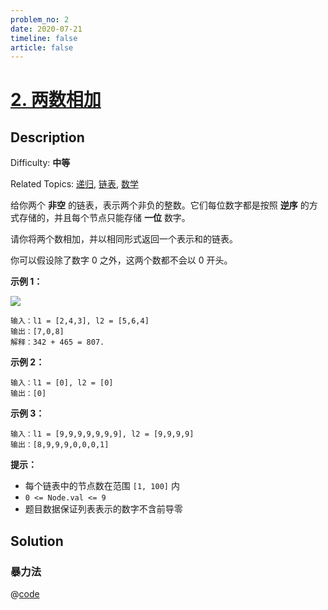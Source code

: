```yaml
---
problem_no: 2
date: 2020-07-21
timeline: false
article: false
---
```


# [2\. 两数相加](https://leetcode.cn/problems/add-two-numbers/)

## Description

Difficulty: **中等**

Related Topics: [递归](https://leetcode.cn/tag/recursion/), [链表](https://leetcode.cn/tag/linked-list/), [数学](https://leetcode.cn/tag/math/)


给你两个 **非空** 的链表，表示两个非负的整数。它们每位数字都是按照 **逆序** 的方式存储的，并且每个节点只能存储 **一位** 数字。

请你将两个数相加，并以相同形式返回一个表示和的链表。

你可以假设除了数字 0 之外，这两个数都不会以 0 开头。

**示例 1：**

![](https://assets.leetcode-cn.com/aliyun-lc-upload/uploads/2021/01/02/addtwonumber1.jpg)

```
输入：l1 = [2,4,3], l2 = [5,6,4]
输出：[7,0,8]
解释：342 + 465 = 807.
```

**示例 2：**

```
输入：l1 = [0], l2 = [0]
输出：[0]
```

**示例 3：**

```
输入：l1 = [9,9,9,9,9,9,9], l2 = [9,9,9,9]
输出：[8,9,9,9,0,0,0,1]
```

**提示：**

*   每个链表中的节点数在范围 `[1, 100]` 内
*   `0 <= Node.val <= 9`
*   题目数据保证列表表示的数字不含前导零

## Solution

### 暴力法

@[code](../../../../algorithm/code/leet-code/medium/2-violence.go)
